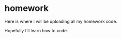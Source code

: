 homework
========

Here is where I will be uploading all my homework code.

Hopefully I'll learn how to code.
